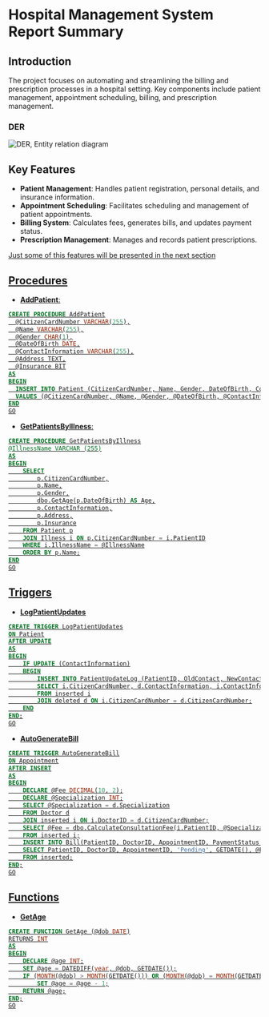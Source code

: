# Hospital Management System Report Summary

## Introduction

The project focuses on automating and streamlining the billing and prescription processes in a hospital setting. 
Key components include patient management, appointment scheduling, billing, and prescription management.

### DER
![DER, Entity relation diagram](/Docs/DER.png)

## Key Features

- **Patient Management**: Handles patient registration, personal details, and insurance information.
- **Appointment Scheduling**: Facilitates scheduling and management of patient appointments.
- **Billing System**: Calculates fees, generates bills, and updates payment status.
- **Prescription Management**: Manages and records patient prescriptions.

<u> Just some of this features will be presented in the next section <u>

## Procedures

  - **AddPatient**:
  ```sql
  CREATE PROCEDURE AddPatient
    @CitizenCardNumber VARCHAR(255),
    @Name VARCHAR(255),
    @Gender CHAR(1),
    @DateOfBirth DATE,
    @ContactInformation VARCHAR(255),
    @Address TEXT,
    @Insurance BIT
  AS
  BEGIN
    INSERT INTO Patient (CitizenCardNumber, Name, Gender, DateOfBirth, ContactInformation, Address, Insurance)
    VALUES (@CitizenCardNumber, @Name, @Gender, @DateOfBirth, @ContactInformation, @Address, @Insurance);
  END
  GO
  ```

  - **GetPatientsByIllness**:
  ```sql
  CREATE PROCEDURE GetPatientsByIllness
  @IllnessName VARCHAR (255)
  AS
  BEGIN
      SELECT
          p.CitizenCardNumber,
          p.Name,
          p.Gender,
          dbo.GetAge(p.DateOfBirth) AS Age,
          p.ContactInformation,
          p.Address,
          p.Insurance
      FROM Patient p
      JOIN Illness i ON p.CitizenCardNumber = i.PatientID
      WHERE i.IllnessName = @IllnessName
      ORDER BY p.Name;
  END
  GO
  ```

## Triggers

  - **LogPatientUpdates**

  ```sql
  CREATE TRIGGER LogPatientUpdates
  ON Patient
  AFTER UPDATE
  AS
  BEGIN
      IF UPDATE (ContactInformation)
      BEGIN
          INSERT INTO PatientUpdateLog (PatientID, OldContact, NewContact, UpdateDate)
          SELECT i.CitizenCardNumber, d.ContactInformation, i.ContactInformation, GETDATE()
          FROM inserted i
          JOIN deleted d ON i.CitizenCardNumber = d.CitizenCardNumber;
      END
  END;
  GO
  ```

  - **AutoGenerateBill**

  ```sql
  CREATE TRIGGER AutoGenerateBill
  ON Appointment
  AFTER INSERT
  AS
  BEGIN
      DECLARE @Fee DECIMAL(10, 2);
      DECLARE @Specialization INT;
      SELECT @Specialization = d.Specialization
      FROM Doctor d
      JOIN inserted i ON i.DoctorID = d.CitizenCardNumber;
      SELECT @Fee = dbo.CalculateConsultationFee(i.PatientID, @Specialization)
      FROM inserted i;
      INSERT INTO Bill(PatientID, DoctorID, AppointmentID, PaymentStatus, BillDate, TotalAmount)
      SELECT PatientID, DoctorID, AppointmentID, 'Pending', GETDATE(), @Fee
      FROM inserted;
  END;
  GO
  ```

## Functions

  - **GetAge**

  ```sql
  CREATE FUNCTION GetAge (@dob DATE)
  RETURNS INT
  AS
  BEGIN
      DECLARE @age INT;
      SET @age = DATEDIFF(year, @dob, GETDATE());
      IF (MONTH(@dob) > MONTH(GETDATE())) OR (MONTH(@dob) = MONTH(GETDATE()) AND DAY(@dob) > DAY(GETDATE()))
          SET @age = @age - 1;
      RETURN @age;
  END;
  GO
  ```

